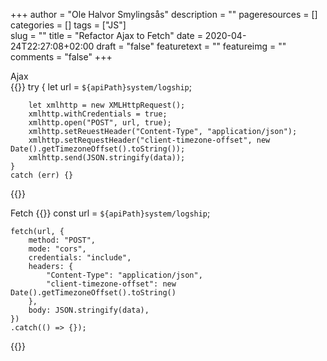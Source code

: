 +++
author = "Ole Halvor Smylingsås"
description = ""
pageresources = []
categories = []
tags = ["JS"]     
slug = ""
title = "Refactor Ajax to Fetch"
date = 2020-04-24T22:27:08+02:00
draft = "false"
featuretext = ""
featureimg = ""
comments = "false"
+++

Ajax    
{{<highlight js>}}
    try {
        let url = `${apiPath}system/logship`;

        let xmlhttp = new XMLHttpRequest();
        xmlhttp.withCredentials = true;
        xmlhttp.open("POST", url, true);
        xmlhttp.setReuestHeader("Content-Type", "application/json");
        xmlhttp.setRequestHeader("client-timezone-offset", new Date().getTimezoneOffset().toString());
        xmlhttp.send(JSON.stringify(data));
    }
    catch (err) {}
{{</highlight>}}

Fetch
{{<highlight js>}}
    const url = `${apiPath}system/logship`;

    fetch(url, {
        method: "POST",
        mode: "cors",
        credentials: "include",
        headers: {
            "Content-Type": "application/json",
            "client-timezone-offset": new Date().getTimezoneOffset().toString()
        },
        body: JSON.stringify(data),
    })
    .catch(() => {});
{{</highlight>}}